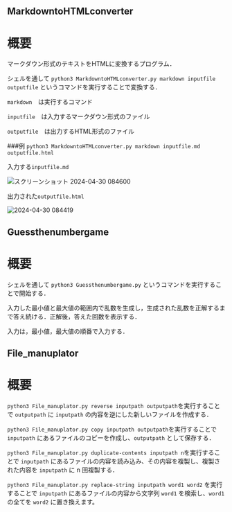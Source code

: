 ## MarkdowntoHTMLconverter
# 概要
マークダウン形式のテキストをHTMLに変換するプログラム．

シェルを通して `python3 MarkdowntoHTMLconverter.py markdown inputfile outputfile` というコマンドを実行することで変換する．

`markdown`　は実行するコマンド

`inputfile`　は入力するマークダウン形式のファイル

`outputfile`　は出力するHTML形式のファイル

###例
`python3 MarkdowntoHTMLconverter.py markdown inputfile.md outputfile.html`

入力する`inputfile.md`

![スクリーンショット 2024-04-30 084600](https://github.com/tontatonta/project1/assets/148293712/bb13534d-df2c-40dd-89b2-0ae67824b478)

出力された`outputfile.html`

![2024-04-30 084419](https://github.com/tontatonta/project1/assets/148293712/a1f19458-877c-4699-9442-f34bc798d059)

## Guessthenumbergame
# 概要
シェルを通して `python3 Guessthenumbergame.py` というコマンドを実行することで開始する．

入力した最小値と最大値の範囲内で乱数を生成し，生成された乱数を正解するまで答え続ける．正解後，答えた回数を表示する．

入力は，最小値，最大値の順番で入力する．


## File_manuplator
# 概要
`python3 File_manuplator.py reverse inputpath outputpath`を実行することで `outputpath` に `inputpath` の内容を逆にした新しいファイルを作成する．

`python3 File_manuplator.py copy inputpath outputpath`を実行することで `inputpath` にあるファイルのコピーを作成し、`outputpath` として保存する．

`python3 File_manuplator.py duplicate-contents inputpath n`を実行することで `inputpath` にあるファイルの内容を読み込み、その内容を複製し、複製された内容を `inputpath` に n 回複製する．

`python3 File_manuplator.py replace-string inputpath word1 word2` を実行することで `inputpath` にあるファイルの内容から文字列 `word1` を検索し、`word1` の全てを `word2` に置き換えます。
